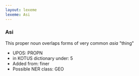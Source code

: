 ```yaml
---
layout: lexeme
lexeme: Asi
---
```


###  Asi

This proper noun overlaps forms of very common *asia* "thing"
* UPOS:  PROPN
* in KOTUS dictionary under:  5
* Added from:  finer
* Possible NER class:  GEO

